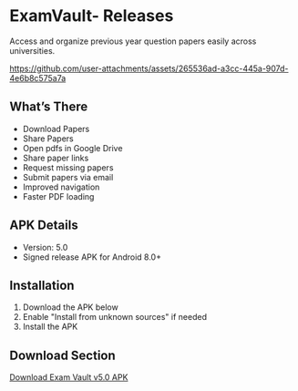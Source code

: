 # ExamVault- Releases

Access and organize previous year question papers easily across universities.

https://github.com/user-attachments/assets/265536ad-a3cc-445a-907d-4e6b8c575a7a

## What’s There

- Download Papers
- Share Papers
- Open pdfs in Google Drive
- Share paper links  
- Request missing papers  
- Submit papers via email  
- Improved navigation  
- Faster PDF loading  

## APK Details

- Version: 5.0  
- Signed release APK for Android 8.0+  

## Installation

1. Download the APK below  
2. Enable "Install from unknown sources" if needed  
3. Install the APK  

## Download Section

[Download Exam Vault v5.0 APK](https://github.com/pulkit-bhagat001/ExamVault-Releases/releases/download/v5.0/examvault-v5.0.apk)
